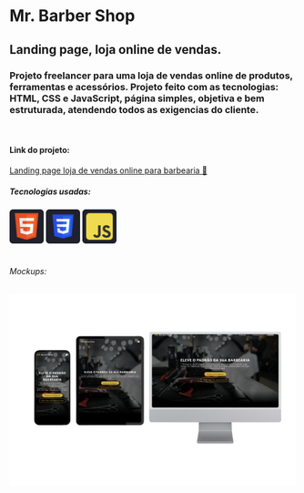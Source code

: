 # Mr. Barber Shop

<h2>Landing page, loja online de vendas.</h2>

<h3>Projeto freelancer para uma loja de vendas online de produtos, ferramentas e acessórios. 
  Projeto feito com as tecnologias: HTML, CSS e JavaScript, página simples, objetiva e bem estruturada, 
  atendendo todos as exigencias do cliente.
</h3>
<br>

#### Link do projeto:
[Landing page loja de vendas online para barbearia 💈](https://mrbarbershop.netlify.app/)

##### Tecnologias usadas:
<div>
<img alt="HTML" src="https://raw.githubusercontent.com/gui-bus/TechIcons/70f9ca213e35be00f41c0350d77c238c999db688/Dark/HTML.svg" height="60" />
<img alt="CSS" src="https://raw.githubusercontent.com/gui-bus/TechIcons/70f9ca213e35be00f41c0350d77c238c999db688/Dark/CSS.svg" height="60" />
<img alt="JavaScript" src="https://raw.githubusercontent.com/gui-bus/TechIcons/70f9ca213e35be00f41c0350d77c238c999db688/Dark/Javascript.svg" height="60" />
</div>
<br>

###### Mockups:
<img src="https://github.com/ailtonjunior11/mr.barbershop/blob/main/assets/img/mockups.png?raw=true" />
